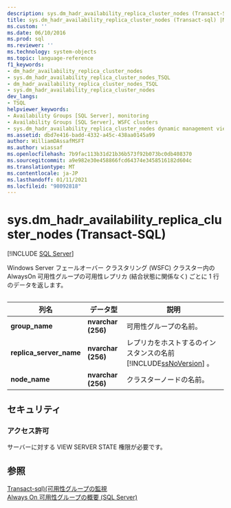 ```yaml
---
description: sys.dm_hadr_availability_replica_cluster_nodes (Transact-SQL)
title: sys.dm_hadr_availability_replica_cluster_nodes (Transact-sql) |Microsoft Docs
ms.custom: ''
ms.date: 06/10/2016
ms.prod: sql
ms.reviewer: ''
ms.technology: system-objects
ms.topic: language-reference
f1_keywords:
- dm_hadr_availability_replica_cluster_nodes
- sys.dm_hadr_availability_replica_cluster_nodes_TSQL
- dm_hadr_availability_replica_cluster_nodes_TSQL
- sys.dm_hadr_availability_replica_cluster_nodes
dev_langs:
- TSQL
helpviewer_keywords:
- Availability Groups [SQL Server], monitoring
- Availability Groups [SQL Server], WSFC clusters
- sys.dm_hadr_availability_replica_cluster_nodes dynamic management view
ms.assetid: dbd7e416-badd-4332-a45c-438aa0145a99
author: WilliamDAssafMSFT
ms.author: wiassaf
ms.openlocfilehash: 7b9fac113b31d21b36b573f92b073bc0db408370
ms.sourcegitcommit: a9e982e30e458866fcd64374e3458516182d604c
ms.translationtype: MT
ms.contentlocale: ja-JP
ms.lasthandoff: 01/11/2021
ms.locfileid: "98092818"
---
```

# <a name="sysdm_hadr_availability_replica_cluster_nodes-transact-sql"></a>sys.dm_hadr_availability_replica_cluster_nodes (Transact-SQL)
[!INCLUDE [SQL Server](../../includes/applies-to-version/sqlserver.md)]

  Windows Server フェールオーバー クラスタリング (WSFC) クラスター内の AlwaysOn 可用性グループの可用性レプリカ (結合状態に関係なく) ごとに 1 行のデータを返します。  

 ##  <a name="connected_state"></a>  
  
|列名|データ型|説明|  
|-----------------|---------------|-----------------|  
|**group_name**|**nvarchar (256)**|可用性グループの名前。|  
|**replica_server_name**|**nvarchar (256)**|レプリカをホストするのインスタンスの名前 [!INCLUDE[ssNoVersion](../../includes/ssnoversion-md.md)] 。|  
|**node_name**|**nvarchar (256)**|クラスターノードの名前。|  
  
## <a name="security"></a>セキュリティ  
  
### <a name="permissions"></a>アクセス許可  
 サーバーに対する VIEW SERVER STATE 権限が必要です。  
  
## <a name="see-also"></a>参照  
 [Transact-sql&#41;&#40;可用性グループの監視 ](../../database-engine/availability-groups/windows/monitor-availability-groups-transact-sql.md)   
 [Always On 可用性グループの概要 &#40;SQL Server&#41;](../../database-engine/availability-groups/windows/overview-of-always-on-availability-groups-sql-server.md)  
  
  
